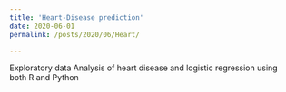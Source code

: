 ```yaml
---
title: 'Heart-Disease prediction'
date: 2020-06-01
permalink: /posts/2020/06/Heart/

---
```


Exploratory data Analysis of heart disease and logistic regression using both R and Python

